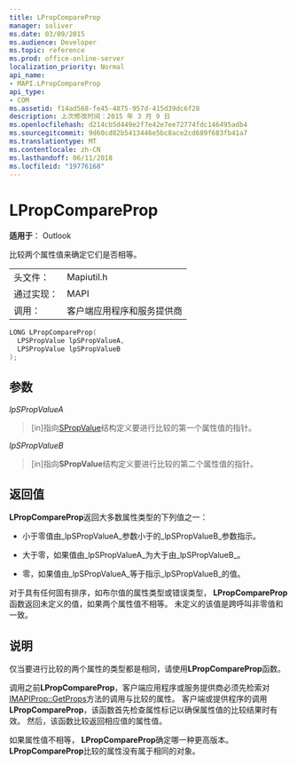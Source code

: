 ```yaml
---
title: LPropCompareProp
manager: soliver
ms.date: 03/09/2015
ms.audience: Developer
ms.topic: reference
ms.prod: office-online-server
localization_priority: Normal
api_name:
- MAPI.LPropCompareProp
api_type:
- COM
ms.assetid: f14ad568-fe45-4875-957d-415d39dc6f28
description: 上次修改时间：2015 年 3 月 9 日
ms.openlocfilehash: d214cb5d449e2f7e42e7ee72774fdc146495adb4
ms.sourcegitcommit: 9d60cd82b5413446e5bc8ace2cd689f683fb41a7
ms.translationtype: MT
ms.contentlocale: zh-CN
ms.lasthandoff: 06/11/2018
ms.locfileid: "19776168"
---
```

# <a name="lpropcompareprop"></a>LPropCompareProp

  
  
**适用于**： Outlook 
  
比较两个属性值来确定它们是否相等。 
  
|||
|:-----|:-----|
|头文件：  <br/> |Mapiutil.h  <br/> |
|通过实现：  <br/> |MAPI  <br/> |
|调用：  <br/> |客户端应用程序和服务提供商  <br/> |
   
```cpp
LONG LPropCompareProp(
  LPSPropValue lpSPropValueA,
  LPSPropValue lpSPropValueB
);
```

## <a name="parameters"></a>参数

 _lpSPropValueA_
  
> [in]指向[SPropValue](spropvalue.md)结构定义要进行比较的第一个属性值的指针。 
    
 _lpSPropValueB_
  
> [in]指向**SPropValue**结构定义要进行比较的第二个属性值的指针。 
    
## <a name="return-value"></a>返回值

 **LPropCompareProp**返回大多数属性类型的下列值之一： 
  
- 小于零值由_lpSPropValueA_参数小于的_lpSPropValueB_参数指示。 
    
- 大于零，如果值由_lpSPropValueA_为大于由_lpSPropValueB_。
    
- 零，如果值由_lpSPropValueA_等于指示_lpSPropValueB_的值。 
    
对于具有任何固有排序，如布尔值的属性类型或错误类型， **LPropCompareProp**函数返回未定义的值，如果两个属性值不相等。 未定义的该值是跨呼叫非零值和一致。 
  
## <a name="remarks"></a>说明

仅当要进行比较的两个属性的类型都是相同，请使用**LPropCompareProp**函数。 
  
调用之前**LPropCompareProp**，客户端应用程序或服务提供商必须先检索对[IMAPIProp::GetProps](imapiprop-getprops.md)方法的调用与比较的属性。 客户端或提供程序的调用**LPropCompareProp**，该函数首先检查属性标记以确保属性值的比较结果时有效。 然后，该函数比较返回相应值的属性值。 
  
如果属性值不相等， **LPropCompareProp**确定哪一种更高版本。 **LPropCompareProp**比较的属性没有属于相同的对象。 
  

